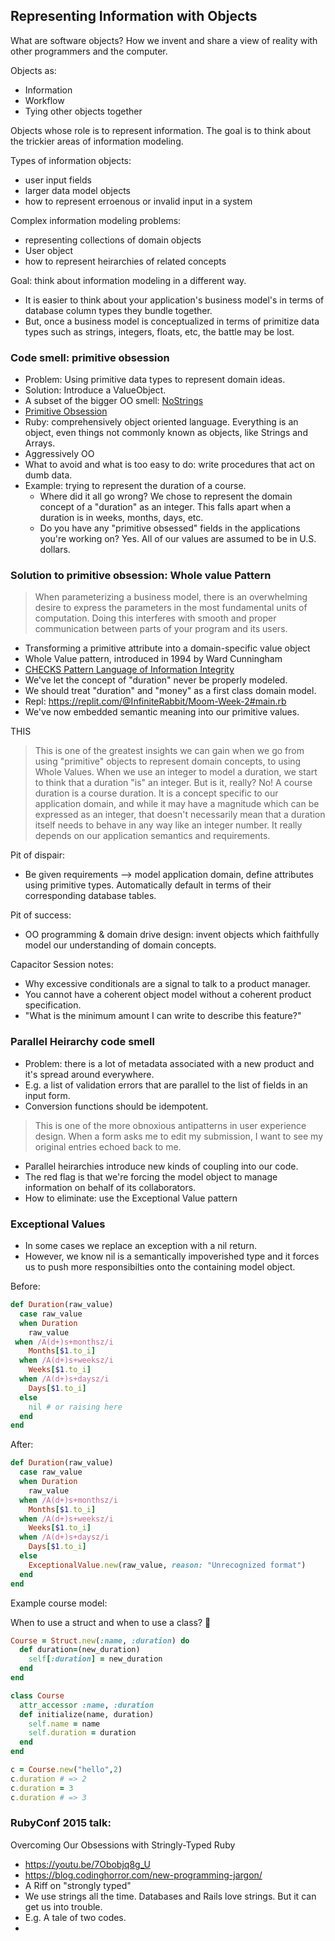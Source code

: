## Representing Information with Objects

What are software objects? How we invent and share a view of reality with other programmers and the computer.

Objects as:

- Information
- Workflow
- Tying other objects together

Objects whose role is to represent information. The goal is to think about the trickier areas of information modeling.

Types of information objects:

- user input fields
- larger data model objects
- how to represent erroenous or invalid input in a system

Complex information modeling problems:

- representing collections of domain objects
- User object
- how to represent heirarchies of related concepts

Goal: think about information modeling in a different way.

- It is easier to think about your application's business model's in terms of database column types they bundle together.
- But, once a business model is conceptualized in terms of primitize data types such as strings, integers, floats, etc, the battle may be lost.

### Code smell: primitive obsession

- Problem: Using primitive data types to represent domain ideas.
- Solution: Introduce a ValueObject.
- A subset of the bigger OO smell: [NoStrings](http://wiki.c2.com/?NoStrings)
- [Primitive Obsession](http://wiki.c2.com/?PrimitiveObsession)
- Ruby: comprehensively object oriented language. Everything is an object, even things not commonly known as objects, like Strings and Arrays.
- Aggressively OO
- What to avoid and what is too easy to do: write procedures that act on dumb data.
- Example: trying to represent the duration of a course.
  - Where did it all go wrong? We chose to represent the domain concept of a "duration" as an integer. This falls apart when a duration is in weeks, months, days, etc.
  - Do you have any "primitive obsessed" fields in the applications you're working on? Yes. All of our values are assumed to be in U.S. dollars.

### Solution to primitive obsession: Whole value Pattern

> When parameterizing a business model, there is an overwhelming desire to express the parameters in the most fundamental units of computation.
> Doing this interferes with smooth and proper communication between parts of your program and its users.

- Transforming a primitive attribute into a domain-specific value object
- Whole Value pattern, introduced in 1994 by Ward Cunningham
- [CHECKS Pattern Language of Information Integrity](http://c2.com/ppr/checks.html)
- We've let the concept of "duration" never be properly modeled.
- We should treat "duration" and "money" as a first class domain model.
- Repl: https://replit.com/@InfiniteRabbit/Moom-Week-2#main.rb
- We've now embedded semantic meaning into our primitive values.

THIS

> This is one of the greatest insights we can gain when we go from using "primitive" objects to represent domain concepts, to using Whole Values. When we use an integer to model a duration, we start to think that a duration "is" an integer. But is it, really? No! A course duration is a course duration. It is a concept specific to our application domain, and while it may have a magnitude which can be expressed as an integer, that doesn't necessarily mean that a duration itself needs to behave in any way like an integer number. It really depends on our application semantics and requirements.


Pit of dispair:

- Be given requirements --> model application domain, define attributes using primitive types. Automatically default in terms of their corresponding database tables.

Pit of success:

- OO programming & domain drive design: invent objects which faithfully model our understanding of domain concepts.

Capacitor Session notes:

- Why excessive conditionals are a signal to talk to a product manager.
- You cannot have a coherent object model without a coherent product specification.
- "What is the minimum amount I can write to describe this feature?"

### Parallel Heirarchy code smell

- Problem: there is a lot of metadata associated with a new product and it's spread around everywhere.
- E.g. a list of validation errors that are parallel to the list of fields in an input form.
- Conversion functions should be idempotent.

> This is one of the more obnoxious antipatterns in user experience design. When a form asks me to edit my submission, I want to see my original entries echoed back to me.

- Parallel heirarchies introduce new kinds of coupling into our code.
- The red flag is that we're forcing the model object to manage information on behalf of its collaborators.
- How to eliminate: use the Exceptional Value pattern

### Exceptional Values

- In some cases we replace an exception with a nil return.
- However, we know nil is a semantically impoverished type and it forces us to push more responsibilties onto the containing model object.

Before:

```ruby
def Duration(raw_value)
  case raw_value
  when Duration
    raw_value
 when /A(d+)s+monthsz/i
    Months[$1.to_i]
  when /A(d+)s+weeksz/i
    Weeks[$1.to_i]
  when /A(d+)s+daysz/i
    Days[$1.to_i]
  else
    nil # or raising here
  end
end
```

After:

```ruby
def Duration(raw_value)
  case raw_value
  when Duration
    raw_value
  when /A(d+)s+monthsz/i
    Months[$1.to_i]
  when /A(d+)s+weeksz/i
    Weeks[$1.to_i]
  when /A(d+)s+daysz/i
    Days[$1.to_i]
  else
    ExceptionalValue.new(raw_value, reason: "Unrecognized format")
  end
end
```

Example course model:

When to use a struct and when to use a class? 🤔

```ruby
Course = Struct.new(:name, :duration) do
  def duration=(new_duration)
    self[:duration] = new_duration
  end
end

class Course
  attr_accessor :name, :duration
  def initialize(name, duration)
    self.name = name
    self.duration = duration
  end
end

c = Course.new("hello",2)
c.duration # => 2
c.duration = 3
c.duration # => 3
```

### RubyConf 2015 talk:
Overcoming Our Obsessions with Stringly-Typed Ruby

- https://youtu.be/7Obobjq8g_U
- https://blog.codinghorror.com/new-programming-jargon/
- A Riff on "strongly typed"
- We use strings all the time. Databases and Rails love strings. But it can get us into trouble.
- E.g. A tale of two codes.
- 

